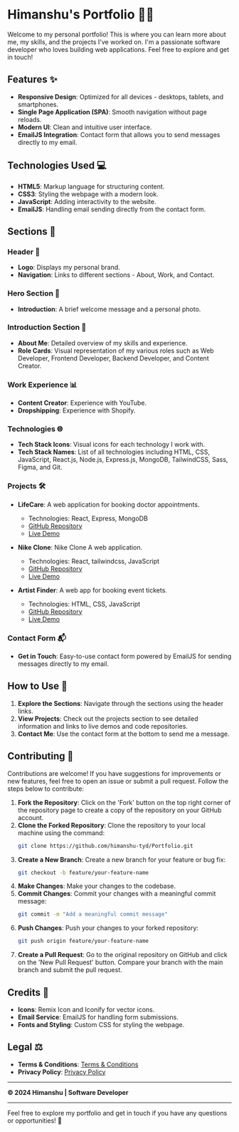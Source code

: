 # Himanshu's Portfolio 💼🌟

Welcome to my personal portfolio! This is where you can learn more about me, my skills, and the projects I've worked on. I'm a passionate software developer who loves building web applications. Feel free to explore and get in touch!

## Features ✨

- **Responsive Design**: Optimized for all devices - desktops, tablets, and smartphones.
- **Single Page Application (SPA)**: Smooth navigation without page reloads.
- **Modern UI**: Clean and intuitive user interface.
- **EmailJS Integration**: Contact form that allows you to send messages directly to my email.

## Technologies Used 💻

- **HTML5**: Markup language for structuring content.
- **CSS3**: Styling the webpage with a modern look.
- **JavaScript**: Adding interactivity to the website.
- **EmailJS**: Handling email sending directly from the contact form.

## Sections 📑

### Header 🚀

- **Logo**: Displays my personal brand.
- **Navigation**: Links to different sections - About, Work, and Contact.

### Hero Section 👋

- **Introduction**: A brief welcome message and a personal photo.

### Introduction Section 🌟

- **About Me**: Detailed overview of my skills and experience.
- **Role Cards**: Visual representation of my various roles such as Web Developer, Frontend Developer, Backend Developer, and Content Creator.

### Work Experience 📊

- **Content Creator**: Experience with YouTube.
- **Dropshipping**: Experience with Shopify.

### Technologies 🌐

- **Tech Stack Icons**: Visual icons for each technology I work with.
- **Tech Stack Names**: List of all technologies including HTML, CSS, JavaScript, React.js, Node.js, Express.js, MongoDB, TailwindCSS, Sass, Figma, and Git.

### Projects 🛠️

- **LifeCare**: A web application for booking doctor appointments.
  - Technologies: React, Express, MongoDB
  - [GitHub Repository](https://github.com/himanshu-tyd/travel-booking-app)
  - [Live Demo](https://lifecare07.netlify.app/)
 
- **Nike Clone**: Nike Clone A web application.
  - Technologies: React, tailwindcss, JavaScript
  - [GitHub Repository](https://github.com/himanshu-tyd/Nike_Clone)
  - [Live Demo](https://nike-clone07.netlify.app/)
  
- **Artist Finder**: A web app for booking event tickets.
  - Technologies: HTML, CSS, JavaScript
  - [GitHub Repository](https://github.com/himanshu-tyd/Artist_Finder)
  - [Live Demo](https://himanshu-tyd.github.io/Artist_Finder/)

### Contact Form 📬

- **Get in Touch**: Easy-to-use contact form powered by EmailJS for sending messages directly to my email.

## How to Use 🚀

1. **Explore the Sections**: Navigate through the sections using the header links.
2. **View Projects**: Check out the projects section to see detailed information and links to live demos and code repositories.
3. **Contact Me**: Use the contact form at the bottom to send me a message.

## Contributing 🤝

Contributions are welcome! If you have suggestions for improvements or new features, feel free to open an issue or submit a pull request. Follow the steps below to contribute:

1. **Fork the Repository**: Click on the 'Fork' button on the top right corner of the repository page to create a copy of the repository on your GitHub account.
2. **Clone the Forked Repository**: Clone the repository to your local machine using the command:
    ```bash
    git clone https://github.com/himanshu-tyd/Portfolio.git
    ```
3. **Create a New Branch**: Create a new branch for your feature or bug fix:
    ```bash
    git checkout -b feature/your-feature-name
    ```
4. **Make Changes**: Make your changes to the codebase.
5. **Commit Changes**: Commit your changes with a meaningful commit message:
    ```bash
    git commit -m "Add a meaningful commit message"
    ```
6. **Push Changes**: Push your changes to your forked repository:
    ```bash
    git push origin feature/your-feature-name
    ```
7. **Create a Pull Request**: Go to the original repository on GitHub and click on the 'New Pull Request' button. Compare your branch with the main branch and submit the pull request.

## Credits 📜

- **Icons**: Remix Icon and Iconify for vector icons.
- **Email Service**: EmailJS for handling form submissions.
- **Fonts and Styling**: Custom CSS for styling the webpage.

## Legal ⚖️

- **Terms & Conditions**: [Terms & Conditions](#)
- **Privacy Policy**: [Privacy Policy](#)

---

**&copy; 2024 Himanshu | Software Developer**

---

Feel free to explore my portfolio and get in touch if you have any questions or opportunities! 🚀
